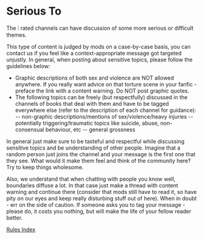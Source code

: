 # Serious To

The ❕ rated channels can have discussion of some more serious or difficult themes.

This type of content is judged by mods on a case-by-case basis, you can contact us if you feel like a context-appropriate message got targeted unjustly. In general, when posting about sensitive topics, please follow the guidelines below:

- Graphic descriptions of both sex and violence are NOT allowed anywhere. If you really want advice on that torture scene in your fanfic - preface the link with a content warning. Do NOT post graphic quotes.
- The following topics can be freely (but respectfully) discussed in the channels of books that deal with them and have to be tagged everywhere else (refer to the description of each channel for guidance):
-- non-graphic descriptions/mentions of sex/violence/heavy injuries
-- potentially triggering/traumatic topics like suicide, abuse, non-consensual behaviour, etc
-- general grossness

In general just make sure to be tasteful and respectful while discussing sensitive topics and be understanding of other people. Imagine that a random person just joins the channel and your message is the first one that they see. What would it make them feel and think of the community here? Try to keep things wholesome.

Also, we understand that when chatting with people you know well, boundaries diffuse a lot. In that case just make a thread with content warning and continue there (consider that mods still have to read it, so have pity on our eyes and keep really disturbing stuff out of here).
When in doubt - err on the side of caution. If someone asks you to tag your message - please do, it costs you nothing, but will make the life of your fellow reader better.

[Rules Index](./Rules%20Index.md)
